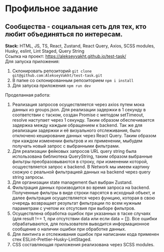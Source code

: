 
# Профильное задание

## Сообщества - социальная сеть для тех, кто любит объединяться по интересам.

**Stack:** HTML, JS, TS, React, Zustand, React Query, Axios, SCSS modules, Husky, eslint, Lint Staged, Query String  
Ссылка на проект: https://alekseyvakht.github.io/test-task/  
Для запуска приложения:
1. Склонировать репозиторий `git clone git@github.com:AlekseyVakht/test-task.git`
2. В папке со склонированным репозиторием `npm i install`
3. Для запуска приложения `npm run dev`
   
Проделанная работа:

1. Реализация запросов осуществляется через axios путем мока данных из groups.json. Для реализации задержки в 1 секунду в соответствии с таском, создан Promise с методом setTimeout, resolve наступает через 1 секунду. Таким образом обеспечивается задержка между каждым обращением к backend.
   Так же для реализации задержки и её визуального отслеживания, было отключено кеширование данных через React Query. Таким образом при каждом изменении фильтров и их применении, мыбудем получать новый запрос с выбранными фильтрами.
2. Для реализации фейковых запросов URL query string была использована библиотека QueryString, таким образом выбранные фильтры преобразовываются в строку, при изменении которой, осщуествляется запрос к backend. В Network мы имеем картину схожую с реальной фильтрацией данных на backend через query string запросы.
3. Для организации state management был выбран Zustand.
4. Фильтрация данных производится во время запроса на backend. Полученные фильтры в виде строки парсятся в исходный объект, и далее фильтрация осуществляется через функцию, которая в свою очередь возвращает результат фильтрации по всем нужным параметрам с учетом их отсутсвия при выборе фильтров.
5. Осуществлена обработка ошибок при указанных в таске случаях (для result !== 1, при отсутствии data или если data = []). Все ошибки обрабатываются, для пользователя выводится информационное сообщение о наличии ошибки при обработке данных.
6. Для линтинга и отслеживания ошибок при написании кода применен стек ESLint-Prettier-Husky-LintStaged.
7. CSS составляющая приложения реализована через SCSS modules.
